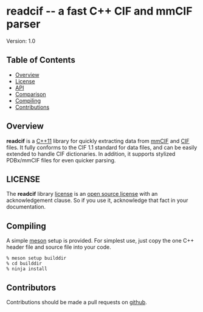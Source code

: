 # readcif -- a fast C++ CIF and mmCIF parser

Version: 1.0

## Table of Contents

* [Overview](#overview)
* [License](#license)
* [API](docs/api.rst)
* [Comparison](docs/compare.rst)
* [Compiling](#compiling)
* [Contributions](#contributions)

## Overview

**readcif** is a [C++11](http://isocpp.org/wiki/faq/cpp11)
library for quickly extracting data
from [mmCIF](http://mmcif.wwpdb.org/)
and [CIF](http://www.iucr.org/resources/cif) files.
It fully conforms to the CIF 1.1 standard for data files,
and can be easily extended to handle CIF dictionaries.
In addition, it supports stylized PDBx/mmCIF files for even
quicker parsing.

## LICENSE

The **readcif** library [license](LICENSE.md) is an
[open source license](https://opensource.org/licenses)
with an acknowledgement clause.
So if you use it, acknowledge that fact in your documentation.

## Compiling

A simple [meson](https://mesonbuild.com/) setup is provided.
For simplest use, just copy the one C++ header file and source
file into your code.
```
% meson setup builddir
% cd builddir
% ninja install
```

## Contributors

Contributions should be made a pull requests on [github](https://github.com).
